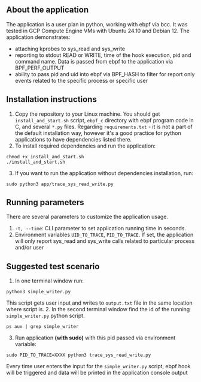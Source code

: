 ## About the application
The application is a user plan in python, working with ebpf via bcc. It was tested in GCP Compute Engine VMs with Ubuntu 24.10 and Debian 12. The application demonstrates:
- attaching kprobes to sys_read and sys_write
- reporting to stdout READ or WRITE, time of the hook execution, pid and command name. Data is passed from ebpf to the application via BPF_PERF_OUTPUT
- ability to pass pid and uid into ebpf via BPF_HASH to filter for report only events related to the specific process or specific user
## Installation instructions
1. Copy the repository to your Linux machine. You should get `install_and_start.sh` script, `ebpf_c` directory with ebpf program code in C, and several `*.py` files. Regarding `requirements.txt` - it is not a part of the default installation way, however it's a good practice for python applications to have dependencies listed there.
2. To install required dependencies and run the application:
```commandline
chmod +x install_and_start.sh
./install_and_start.sh
```
3. If you want to run the application without dependencies installation, run:
```commandline
sudo python3 app/trace_sys_read_write.py
```
## Running parameters
There are several parameters to customize the application usage.
   1. `-t, --time`: CLI parameter to set application running time in seconds.
   2. Environment variables `UID_TO_TRACE`, `PID_TO_TRACE`. If set, the application will only report sys_read and sys_write calls related to particular process and/or user
## Suggested test scenario
1. In one terminal window run:
```commandline
python3 simple_writer.py
```
This script gets user input and writes to `output.txt` file in the same location where script is.
2. In the second terminal window find the id of the running `simple_writer.py` python script.
```commandline
ps aux | grep simple_writer
```
3. Run application **(with sudo)** with this pid passed via environment variable:
```commandline
sudo PID_TO_TRACE=XXXX python3 trace_sys_read_write.py
```
Every time user enters the input for the `simple_writer.py` script, ebpf hook will be triggered and data will be printed in the application console output